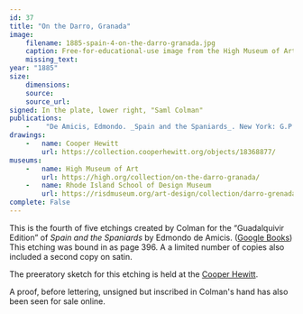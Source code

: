 ```yaml
---
id: 37
title: "On the Darro, Granada"
image:
    filename: 1885-spain-4-on-the-darro-granada.jpg
    caption: Free-for-educational-use image from the High Museum of Art.
    missing_text: 
year: "1885"
size:
    dimensions: 
    source: 
    source_url: 
signed: In the plate, lower right, "Saml Colman"
publications:
    -    "De Amicis, Edmondo. _Spain and the Spaniards_. New York: G.P. Putnam's Sons, 1885."
drawings:
    -   name: Cooper Hewitt
        url: https://collection.cooperhewitt.org/objects/18368877/
museums:
    -   name: High Museum of Art
        url: https://high.org/collection/on-the-darro-granada/
    -   name: Rhode Island School of Design Museum
        url: https://risdmuseum.org/art-design/collection/darro-grenada-20119630
complete: False
---
```

This is the fourth of five etchings created by Colman for the “Guadalquivir Edition” of _Spain and the Spaniards_ by Edmondo de Amicis. ([Google Books](https://www.google.com/books/edition/Spain_and_the_Spaniards/W98_AAAAYAAJ)) This etching was bound in as page 396. A a limited number of copies also included a second copy on satin.

The preeratory sketch for this etching is held at the [Cooper Hewitt](https://collection.cooperhewitt.org/objects/18368877/).

A proof, before lettering, unsigned but inscribed in Colman's hand has also been seen for sale online.